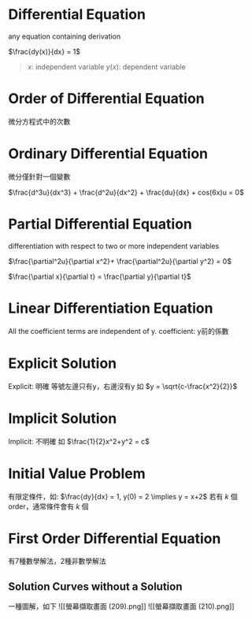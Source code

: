# Differential Equation

any equation containing derivation

$\frac{dy(x)}{dx} = 1$

> $x$: independent variable
> $y(x)$: dependent variable

# Order of Differential Equation

微分方程式中的次數

# Ordinary Differential Equation

微分僅針對一個變數

$\frac{d^3u}{dx^3} + \frac{d^2u}{dx^2} + \frac{du}{dx} + cos(6x)u = 0$

# Partial Differential Equation

differentiation with respect to two or more independent variables

$\frac{\partial^2u}{\partial x^2}+ \frac{\partial^2u}{\partial y^2} = 0$

$\frac{\partial x}{\partial t} = \frac{\partial y}{\partial t}$

# Linear Differentiation Equation

All the coefficient terms are independent of y.
coefficient: y前的係數

# Explicit Solution

Explicit: 明確
等號左邊只有y，右邊沒有y
如 $y = \sqrt{c-\frac{x^2}{2}}$

# Implicit Solution

Implicit: 不明確
如 $\frac{1}{2}x^2+y^2 = c$

# Initial Value Problem

有限定條件，如: $\frac{dy}{dx} = 1, y(0) = 2 \implies y = x+2$
若有 $k$ 個order，通常條件會有 $k$ 個

# First Order Differential Equation

有7種數學解法，2種非數學解法

## Solution Curves without a Solution

一種圖解，如下
![[螢幕擷取畫面 (209).png]]
![[螢幕擷取畫面 (210).png]]